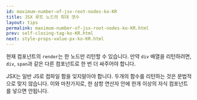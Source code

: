```yaml
---
id: maximum-number-of-jsx-root-nodes-ko-KR
title: JSX 루트 노드의 최대 갯수
layout: tips
permalink: maximum-number-of-jsx-root-nodes-ko-KR.html
prev: self-closing-tag-ko-KR.html
next: style-props-value-px-ko-KR.html
---
```


현재 컴포넌트의 `render`는 한 노드만 리턴할 수 있습니다. 만약 `div` 배열을 리턴하려면, `div`, `span`과 같은 다른 컴포넌트로 한 번 더 싸주어야 합니다. 

JSX는 일반 JS로 컴파일 함을 잊지말아야 합니다. 두개의 함수를 리턴하는 것은 문법적으로 맞지 않습니다. 이와 마찬가지로, 한 삼항 연산자 안에 한개 이상의 자식 컴포넌트를 넣으면 안됩니다.